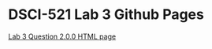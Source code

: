 # DSCI-521 Lab 3 Github Pages

[Lab 3 Question 2.0.0 HTML page](https://pokrovskyy.github.io/dsci-521-lab3-pages/lab3_2.0.0.html)